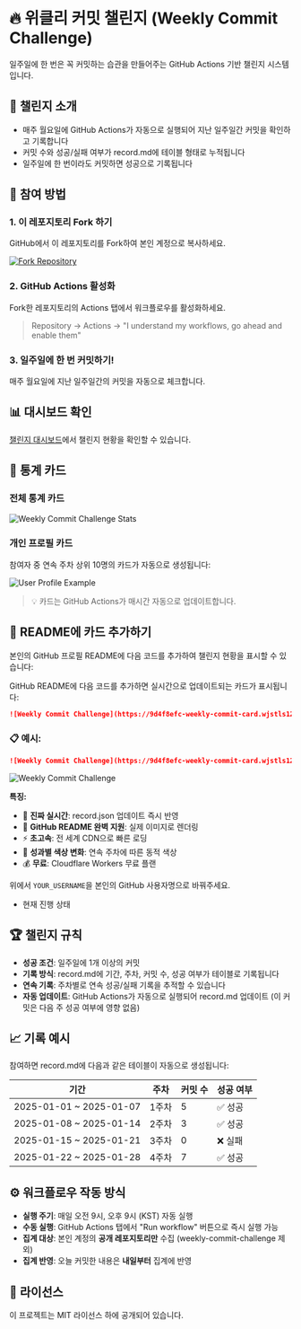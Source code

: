 # 🔥 위클리 커밋 챌린지 (Weekly Commit Challenge)

일주일에 한 번은 꼭 커밋하는 습관을 만들어주는 GitHub Actions 기반 챌린지 시스템입니다.

## 🎯 챌린지 소개

- 매주 월요일에 GitHub Actions가 자동으로 실행되어 지난 일주일간 커밋을 확인하고 기록합니다
- 커밋 수와 성공/실패 여부가 record.md에 테이블 형태로 누적됩니다
- 일주일에 한 번이라도 커밋하면 성공으로 기록됩니다

## 🚀 참여 방법

### 1. 이 레포지토리 Fork 하기
GitHub에서 이 레포지토리를 Fork하여 본인 계정으로 복사하세요.

[![Fork Repository](https://img.shields.io/badge/Fork-Repository-brightgreen?style=for-the-badge&logo=github)](https://github.com/tlqhrm/weekly-commit-challenge/fork)

### 2. GitHub Actions 활성화
Fork한 레포지토리의 Actions 탭에서 워크플로우를 활성화하세요.
> Repository → Actions → "I understand my workflows, go ahead and enable them"

### 3. 일주일에 한 번 커밋하기!
매주 월요일에 지난 일주일간의 커밋을 자동으로 체크합니다. 

## 📊 대시보드 확인
[챌린지 대시보드](https://tlqhrm.github.io/weekly-commit-challenge/)에서 챌린지 현황을 확인할 수 있습니다.

## 🎨 통계 카드

### 전체 통계 카드
![Weekly Commit Challenge Stats](https://raw.githubusercontent.com/tlqhrm/weekly-commit-challenge/master/cards/overall-stats.svg)

### 개인 프로필 카드
참여자 중 연속 주차 상위 10명의 카드가 자동으로 생성됩니다:

![User Profile Example](https://raw.githubusercontent.com/tlqhrm/weekly-commit-challenge/master/cards/user-tlqhrm.svg)

> 💡 카드는 GitHub Actions가 매시간 자동으로 업데이트합니다.

## 📝 README에 카드 추가하기

본인의 GitHub 프로필 README에 다음 코드를 추가하여 챌린지 현황을 표시할 수 있습니다:

GitHub README에 다음 코드를 추가하면 실시간으로 업데이트되는 카드가 표시됩니다:

```markdown
![Weekly Commit Challenge](https://9d4f8efc-weekly-commit-card.wjstls123.workers.dev/?username=YOUR_USERNAME)
```

### 📋 예시:
```markdown
![Weekly Commit Challenge](https://9d4f8efc-weekly-commit-card.wjstls123.workers.dev/?username=tlqhrm)
```

![Weekly Commit Challenge](https://9d4f8efc-weekly-commit-card.wjstls123.workers.dev/?username=tlqhrm)

**특징:**
- 🚀 **진짜 실시간**: record.json 업데이트 즉시 반영
- 📱 **GitHub README 완벽 지원**: 실제 이미지로 렌더링
- ⚡ **초고속**: 전 세계 CDN으로 빠른 로딩
- 🎨 **성과별 색상 변화**: 연속 주차에 따른 동적 색상
- 💰 **무료**: Cloudflare Workers 무료 플랜

위에서 `YOUR_USERNAME`을 본인의 GitHub 사용자명으로 바꿔주세요.
- 현재 진행 상태


## 🏆 챌린지 규칙

- **성공 조건**: 일주일에 1개 이상의 커밋
- **기록 방식**: record.md에 기간, 주차, 커밋 수, 성공 여부가 테이블로 기록됩니다
- **연속 기록**: 주차별로 연속 성공/실패 기록을 추적할 수 있습니다
- **자동 업데이트**: GitHub Actions가 자동으로 실행되어 record.md 업데이트 (이 커밋은 다음 주 성공 여부에 영향 없음)

## 📈 기록 예시

참여하면 record.md에 다음과 같은 테이블이 자동으로 생성됩니다:

| 기간 | 주차 | 커밋 수 | 성공 여부 |
| --- | --- | --- | --- |
| 2025-01-01 ~ 2025-01-07 | 1주차 | 5 | ✅ 성공 |
| 2025-01-08 ~ 2025-01-14 | 2주차 | 3 | ✅ 성공 |
| 2025-01-15 ~ 2025-01-21 | 3주차 | 0 | ❌ 실패 |
| 2025-01-22 ~ 2025-01-28 | 4주차 | 7 | ✅ 성공 |

## ⚙️ 워크플로우 작동 방식

- **실행 주기**: 매일 오전 9시, 오후 9시 (KST) 자동 실행
- **수동 실행**: GitHub Actions 탭에서 "Run workflow" 버튼으로 즉시 실행 가능
- **집계 대상**: 본인 계정의 **공개 레포지토리만** 수집 (weekly-commit-challenge 제외)
- **집계 반영**: 오늘 커밋한 내용은 **내일부터** 집계에 반영


## 📄 라이선스

이 프로젝트는 MIT 라이선스 하에 공개되어 있습니다.
